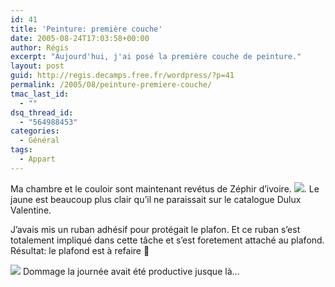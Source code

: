 ```yaml
---
id: 41
title: 'Peinture: première couche'
date: 2005-08-24T17:03:58+00:00
author: Régis
excerpt: "Aujourd'hui, j'ai posé la première couche de peinture."
layout: post
guid: http://regis.decamps.free.fr/wordpress/?p=41
permalink: /2005/08/peinture-premiere-couche/
tmac_last_id:
  - ""
dsq_thread_id:
  - "564988453"
categories:
  - Général
tags:
  - Appart
---
```

Ma chambre et le couloir sont maintenant revétus de Zéphir d&rsquo;ivoire. <a href="http://www.yourupload.com/" target="_blank"><img src="http://www.yourupload.com/uploads/df718-peinture.jpg" /></a>. Le jaune est beaucoup plus clair qu&rsquo;il ne paraissait sur le catalogue Dulux Valentine.

J&rsquo;avais mis un ruban adhésif pour protégait le plafon. Et ce ruban s&rsquo;est totalement impliqué dans cette tâche et s&rsquo;est foretement attaché au plafond. Résultat: le plafond est à refaire 🙁
  
<a href="http://www.yourupload.com/" target="_blank"><img src="http://www.yourupload.com/uploads/826f9-plafond.jpg" /></a> Dommage la journée avait été productive jusque là&#8230;